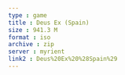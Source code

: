 ```yaml
---
type : game
title : Deus Ex (Spain)
size : 941.3 M
format : iso
archive : zip
server : myrient
link2 : Deus%20Ex%20%28Spain%29
---
```

